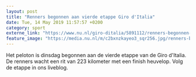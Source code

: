 ```yaml
---
layout: post
title: "Renners begonnen aan vierde etappe Giro d'Italia"
date: Tue, 14 May 2019 11:57:57 +0200
category: sport
externe_link: "https://www.nu.nl/giro-ditalia/5891112/renners-begonnen-aan-vierde-etappe-giro-ditalia.html"
feature_image: "https://media.nu.nl/m/c2bxnzkayeo3_sqr256.jpg/renners-begonnen-aan-vierde-etappe-giro-ditalia.jpg"
---
```


Het peloton is dinsdag begonnen aan de vierde etappe van de Giro d'Italia. De renners wacht een rit van 223 kilometer met een finish heuvelop. Volg de etappe in ons liveblog.
